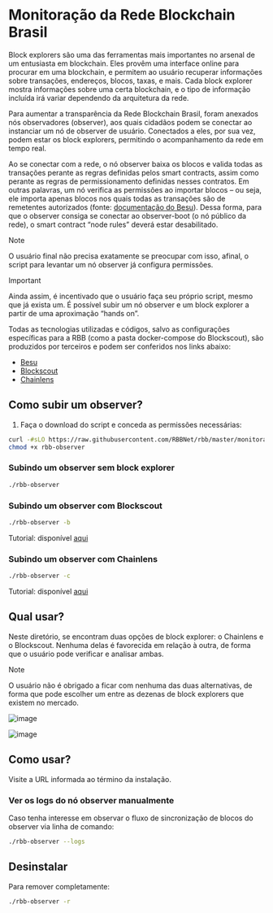 # Monitoração da Rede Blockchain Brasil

Block explorers são uma das ferramentas mais importantes no arsenal de um entusiasta em blockchain. Eles provêm uma interface online para procurar em uma blockchain, e permitem ao usuário recuperar informações sobre transações, endereços, blocos, taxas, e mais. Cada block explorer mostra informações sobre uma certa blockchain, e o tipo de informação incluída irá variar dependendo da arquitetura da rede.

Para aumentar a transparência da Rede Blockchain Brasil, foram anexados nós observadores (observer), aos quais cidadãos podem se conectar ao instanciar um nó de observer de usuário. Conectados a eles, por sua vez, podem estar os block explorers, permitindo o acompanhamento da rede em tempo real.

Ao se conectar com a rede, o nó observer baixa os blocos e valida todas as transações perante as regras definidas pelos smart contracts, assim como perante as regras de permissionamento definidas nesses contratos. Em outras palavras, um nó verifica as permissões ao importar blocos – ou seja, ele importa apenas blocos nos quais todas as transações são de remetentes autorizados (fonte: [documentação do Besu](https://besu.hyperledger.org/private-networks/concepts/permissioning/onchain)). Dessa forma, para que o observer consiga se conectar ao observer-boot (o nó público da rede), o smart contract “node rules” deverá estar desabilitado. 

> [!NOTE]
 O usuário final não precisa exatamente se preocupar com isso, afinal, o script para levantar um nó observer já configura permissões.

> [!IMPORTANT]
 Ainda assim, é incentivado que o usuário faça seu próprio script, mesmo que já exista um. É possível subir um nó observer e um block explorer a partir de uma aproximação “hands on”.

Todas as tecnologias utilizadas e códigos, salvo as configurações específicas para a RBB (como a pasta docker-compose do Blockscout), são produzidos por terceiros e podem ser conferidos nos links abaixo:

* [Besu](besu.hyperledger.org)
* [Blockscout](https://github.com/blockscout/blockscout)
* [Chainlens](https://github.com/web3labs/chainlens-free)

## Como subir um observer?

1. Faça o download do script e conceda as permissões necessárias:
```bash
curl -#sLO https://raw.githubusercontent.com/RBBNet/rbb/master/monitora%C3%A7%C3%A3o/block_explorer/rbb-observer
chmod +x rbb-observer

```

### Subindo um observer sem block explorer


```bash
./rbb-observer
```

### Subindo um observer com Blockscout

```bash
./rbb-observer -b
```
Tutorial: disponível [aqui](https://github.com/RBBNet/rbb/blob/master/monitora%C3%A7%C3%A3o/block_explorer/blockscout/readme.md)

### Subindo um observer com Chainlens

```bash
./rbb-observer -c
```
Tutorial: disponível [aqui](https://github.com/RBBNet/rbb/blob/master/monitora%C3%A7%C3%A3o/block_explorer/chainlens-free/readme.md)

## Qual usar?

Neste diretório, se encontram duas opções de block explorer: o Chainlens e o Blockscout. Nenhuma delas é favorecida em relação à outra, de forma que o usuário pode verificar e analisar ambas. 

> [!NOTE]
O usuário não é obrigado a ficar com nenhuma das duas alternativas, de forma que pode escolher um entre as dezenas de block explorers que existem no mercado.

![image](https://github.com/RBBNet/rbb/assets/111009073/9acb9754-a5d7-4913-9ebc-0c418ee0d0c1)


![image](https://github.com/RBBNet/rbb/assets/111009073/867eccce-92ed-4082-a795-54045ec08d4c)

## Como usar?

Visite a URL informada ao término da instalação.

### Ver os logs do nó observer manualmente

Caso tenha interesse em observar o fluxo de sincronização de blocos do observer via linha de comando:

```bash
./rbb-observer --logs
```

## Desinstalar

Para remover completamente:
```bash
./rbb-observer -r
```
